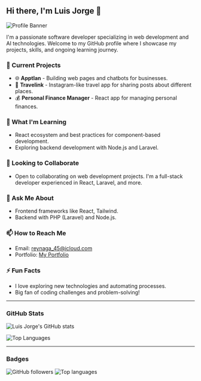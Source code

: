 ## Hi there, I'm Luis Jorge 👋

![Profile Banner](https://wallpapers.com/images/high/coding-equation-graphic-itl2ob2t8xine7x0.webp)

I'm a passionate software developer specializing in web development and AI technologies. Welcome to my GitHub profile where I showcase my projects, skills, and ongoing learning journey.

### 🔭 Current Projects
- 🌐 **Apptlan** - Building web pages and chatbots for businesses.
- 📱 **Travelink** - Instagram-like travel app for sharing posts about different places.
- 💰 **Personal Finance Manager** - React app for managing personal finances.

### 🌱 What I'm Learning
- React ecosystem and best practices for component-based development.
- Exploring backend development with Node.js and Laravel.

### 👯 Looking to Collaborate
- Open to collaborating on web development projects. I'm a full-stack developer experienced in React, Laravel, and more.

### 💬 Ask Me About
- Frontend frameworks like React, Tailwind.
- Backend with PHP (Laravel) and Node.js.

### 📫 How to Reach Me
- Email: reynaga_45@icloud.com
- Portfolio: [My Portfolio](https://my-portfolio-phi-nine-31.vercel.app/)

### ⚡ Fun Facts
- I love exploring new technologies and automating processes.
- Big fan of coding challenges and problem-solving!

---

### GitHub Stats

![Luis Jorge's GitHub stats](https://github-readme-stats.vercel.app/api?username=Polarking3503&show_icons=true&theme=radical)

![Top Languages](https://github-readme-stats.vercel.app/api/top-langs/?username=Polarking3503&layout=compact&theme=radical)

---

### Badges
![GitHub followers](https://img.shields.io/github/followers/Polarking3503?style=social)
![Top languages](https://img.shields.io/github/languages/top/Polarking3503/control-inventario)
